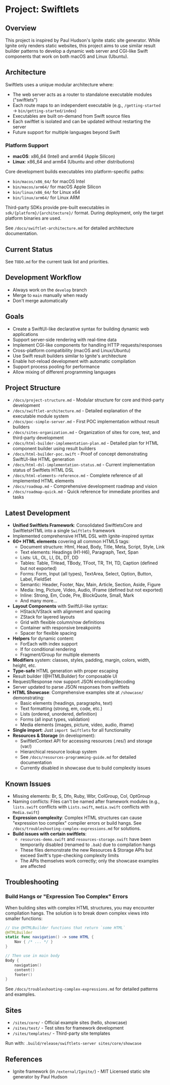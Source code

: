 # Project: Swiftlets

## Overview
This project is inspired by Paul Hudson's Ignite static site generator. While Ignite only renders static websites, this project aims to use similar result builder patterns to develop a dynamic web server and CGI-like Swift components that work on both macOS and Linux (Ubuntu).

## Architecture
Swiftlets uses a unique modular architecture where:
- The web server acts as a router to standalone executable modules ("swiftlets")
- Each route maps to an independent executable (e.g., `/getting-started` → `bin/getting-started/index`)
- Executables are built on-demand from Swift source files
- Each swiftlet is isolated and can be updated without restarting the server
- Future support for multiple languages beyond Swift

### Platform Support
- **macOS**: x86_64 (Intel) and arm64 (Apple Silicon)
- **Linux**: x86_64 and arm64 (Ubuntu and other distributions)

Core development builds executables into platform-specific paths:
- `bin/macos/x86_64/` for macOS Intel
- `bin/macos/arm64/` for macOS Apple Silicon  
- `bin/linux/x86_64/` for Linux x64
- `bin/linux/arm64/` for Linux ARM

Third-party SDKs provide pre-built executables in `sdk/{platform}/{architecture}/` format. During deployment, only the target platform binaries are used.

See `/docs/swiftlet-architecture.md` for detailed architecture documentation.

## Current Status

See `TODO.md` for the current task list and priorities.

## Development Workflow

- Always work on the `develop` branch
- Merge to `main` manually when ready
- Don't merge automatically

## Goals
- Create a SwiftUI-like declarative syntax for building dynamic web applications
- Support server-side rendering with real-time data
- Implement CGI-like components for handling HTTP requests/responses
- Cross-platform compatibility (macOS and Linux/Ubuntu)
- Use Swift result builders similar to Ignite's architecture
- Enable hot-reload development with automatic compilation
- Support process pooling for performance
- Allow mixing of different programming languages

## Project Structure
- `/docs/project-structure.md` - Modular structure for core and third-party development
- `/docs/swiftlet-architecture.md` - Detailed explanation of the executable module system
- `/docs/poc-simple-server.md` - First POC implementation without result builders
- `/docs/sites-organization.md` - Organization of sites for core, test, and third-party development
- `/docs/html-builder-implementation-plan.md` - Detailed plan for HTML component builder using result builders
- `/docs/html-builder-poc.swift` - Proof of concept demonstrating SwiftUI-like HTML generation
- `/docs/html-dsl-implementation-status.md` - Current implementation status of Swiftlets HTML DSL
- `/docs/html-elements-reference.md` - Complete reference of all implemented HTML elements
- `/docs/roadmap.md` - Comprehensive development roadmap and vision
- `/docs/roadmap-quick.md` - Quick reference for immediate priorities and tasks

## Latest Development
- **Unified Swiftlets Framework**: Consolidated SwiftletsCore and SwiftletsHTML into a single `Swiftlets` framework
- Implemented comprehensive HTML DSL with Ignite-inspired syntax
- **60+ HTML elements** covering all common HTML5 tags:
  - Document structure: Html, Head, Body, Title, Meta, Script, Style, Link
  - Text elements: Headings (H1-H6), Paragraph, Text, Span
  - Lists: UL, OL, LI, DL, DT, DD
  - Tables: Table, THead, TBody, TFoot, TR, TH, TD, Caption (defined but not exported)
  - Forms: Form, Input (all types), TextArea, Select, Option, Button, Label, FieldSet
  - Semantic: Header, Footer, Nav, Main, Article, Section, Aside, Figure
  - Media: Img, Picture, Video, Audio, IFrame (defined but not exported)
  - Inline: Strong, Em, Code, Pre, BlockQuote, Small, Mark
  - And many more...
- **Layout Components** with SwiftUI-like syntax:
  - HStack/VStack with alignment and spacing
  - ZStack for layered layouts
  - Grid with flexible column/row definitions
  - Container with responsive breakpoints
  - Spacer for flexible spacing
- **Helpers** for dynamic content:
  - ForEach with index support
  - If for conditional rendering
  - Fragment/Group for multiple elements
- **Modifiers** system: classes, styles, padding, margin, colors, width, height, etc.
- **Type-safe** HTML generation with proper escaping
- Result builder (@HTMLBuilder) for composable UI
- Request/Response now support JSON encoding/decoding
- Server updated to parse JSON responses from swiftlets
- **HTML Showcase**: Comprehensive examples site at `/showcase/` demonstrating:
  - Basic elements (headings, paragraphs, text)
  - Text formatting (strong, em, code, etc.)
  - Lists (ordered, unordered, definition)
  - Forms (all input types, validation)
  - Media elements (images, picture, video, audio, iframe)
- **Single import**: Just `import Swiftlets` for all functionality
- **Resources & Storage** (in development):
  - SwiftletContext API for accessing resources (.res/) and storage (var/)
  - Hierarchical resource lookup system
  - See `/docs/resources-programming-guide.md` for detailed documentation
  - Currently disabled in showcase due to build complexity issues

## Known Issues
- Missing elements: Br, S, Dfn, Ruby, Wbr, ColGroup, Col, OptGroup
- Naming conflicts: Files can't be named after framework modules (e.g., `lists.swift` conflicts with `Lists.swift`, `media.swift` conflicts with `Media.swift`)
- **Expression complexity**: Complex HTML structures can cause "expression too complex" compiler errors or build hangs. See `/docs/troubleshooting-complex-expressions.md` for solutions.
- **Build issues with certain swiftlets**:
  - `resources-demo.swift` and `resources-storage.swift` have been temporarily disabled (renamed to `.bak`) due to compilation hangs
  - These files demonstrate the new Resources & Storage APIs but exceed Swift's type-checking complexity limits
  - The APIs themselves work correctly; only the showcase examples are affected

## Troubleshooting

### Build Hangs or "Expression Too Complex" Errors
When building sites with complex HTML structures, you may encounter compilation hangs. The solution is to break down complex views into smaller functions:

```swift
// Use @HTMLBuilder functions that return `some HTML`
@HTMLBuilder
static func navigation() -> some HTML {
    Nav { /* ... */ }
}

// Then use in main body
Body {
    navigation()
    content()
    footer()
}
```

See `/docs/troubleshooting-complex-expressions.md` for detailed patterns and examples.

## Sites
- `/sites/core/` - Official example sites (hello, showcase)
- `/sites/test/` - Test sites for framework development
- `/sites/templates/` - Third-party site templates

Run with: `.build/release/swiftlets-server sites/core/showcase`

## References
- Ignite framework (in `/external/Ignite/`) - MIT Licensed static site generator by Paul Hudson